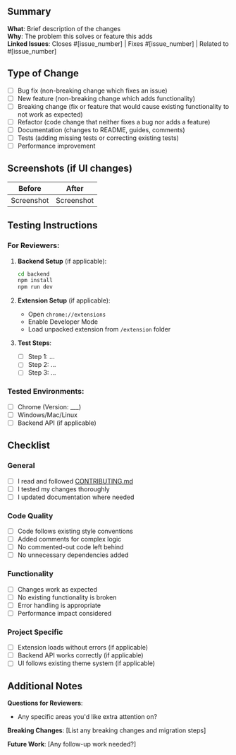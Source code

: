 ## Summary
<!-- Briefly describe what this PR does and why -->

**What**: Brief description of the changes  
**Why**: The problem this solves or feature this adds  
**Linked Issues**: Closes #[issue_number] | Fixes #[issue_number] | Related to #[issue_number]

## Type of Change
- [ ] Bug fix (non-breaking change which fixes an issue)
- [ ] New feature (non-breaking change which adds functionality)
- [ ] Breaking change (fix or feature that would cause existing functionality to not work as expected)
- [ ] Refactor (code change that neither fixes a bug nor adds a feature)
- [ ] Documentation (changes to README, guides, comments)
- [ ] Tests (adding missing tests or correcting existing tests)
- [ ] Performance improvement

## Screenshots (if UI changes)
<!-- Include before/after screenshots for UI changes -->

| Before | After |
|--------|-------|
| Screenshot | Screenshot |

## Testing Instructions
### For Reviewers:
1. **Backend Setup** (if applicable):
   ```bash
   cd backend
   npm install
   npm run dev
   ```

2. **Extension Setup** (if applicable):
   - Open `chrome://extensions`
   - Enable Developer Mode
   - Load unpacked extension from `/extension` folder

3. **Test Steps**:
   - [ ] Step 1: ...
   - [ ] Step 2: ...
   - [ ] Step 3: ...

### Tested Environments:
- [ ] Chrome (Version: ___)
- [ ] Windows/Mac/Linux
- [ ] Backend API (if applicable)

## Checklist
### General
- [ ] I read and followed [CONTRIBUTING.md](../CONTRIBUTING.md)
- [ ] I tested my changes thoroughly
- [ ] I updated documentation where needed

### Code Quality
- [ ] Code follows existing style conventions
- [ ] Added comments for complex logic
- [ ] No commented-out code left behind
- [ ] No unnecessary dependencies added

### Functionality
- [ ] Changes work as expected
- [ ] No existing functionality is broken
- [ ] Error handling is appropriate
- [ ] Performance impact considered

### Project Specific
- [ ] Extension loads without errors (if applicable)
- [ ] Backend API works correctly (if applicable)
- [ ] UI follows existing theme system (if applicable)

## Additional Notes
<!-- Any additional context, concerns, or notes for reviewers -->

**Questions for Reviewers**:
- Any specific areas you'd like extra attention on?

**Breaking Changes**: [List any breaking changes and migration steps]

**Future Work**: [Any follow-up work needed?]
